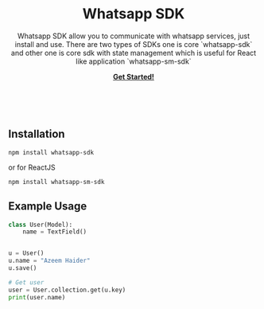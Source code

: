 <p>
    <h1 align="center">Whatsapp SDK</h1>
    <p align="center">
       Whatsapp SDK allow you to communicate with whatsapp services, just install and use. There are two types of SDKs one is
        core `whatsapp-sdk` and other one is core sdk with state management which is useful for React like application `whatsapp-sm-sdk`
    </p>
    <p align="center">
        <strong>
            <a href="https://ws-docs.bitrespond.com">Get Started!</a>
        </strong>
    </p>
    <br><br><br>
</p>

## Installation

```shell
npm install whatsapp-sdk
```

or for ReactJS

```shell
npm install whatsapp-sm-sdk
```

## Example Usage

```python
class User(Model):
    name = TextField()


u = User()
u.name = "Azeem Haider"
u.save()

# Get user
user = User.collection.get(u.key)
print(user.name)
```

